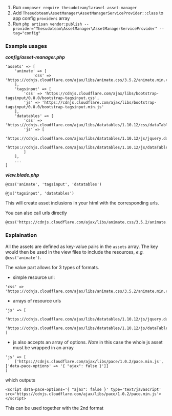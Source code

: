 1. Run `composer require thesudoteam/laravel-asset-manager`
2. Add `Thesudoteam\AssetManager\AssetManagerServiceProvider::class` to app config `providers` array
3. Run `php artisan vendor:publish --provider="Thesudoteam\AssetManager\AssetManagerServiceProvider" --tag="config"`

### Example usages
___config/asset-manager.php___
```
'assets' => [
    'animate' => [
            'css' => 'https://cdnjs.cloudflare.com/ajax/libs/animate.css/3.5.2/animate.min.css'
    ],
    'tagsinput' => [
        'css' => 'https://cdnjs.cloudflare.com/ajax/libs/bootstrap-tagsinput/0.8.0/bootstrap-tagsinput.css',
        'js' => 'https://cdnjs.cloudflare.com/ajax/libs/bootstrap-tagsinput/0.8.0/bootstrap-tagsinput.min.js'
    ],
    'datatables' => [
        'css' => 'https://cdnjs.cloudflare.com/ajax/libs/datatables/1.10.12/css/dataTables.bootstrap.min.css',
        'js' => [
            'https://cdnjs.cloudflare.com/ajax/libs/datatables/1.10.12/js/jquery.dataTables.min.js',
            'https://cdnjs.cloudflare.com/ajax/libs/datatables/1.10.12/js/dataTables.bootstrap.min.js'
        ]
    ],
    ...
]
```

___view.blade.php___
```
@css('animate', 'tagsinput', 'datatables')

@js('tagsinput', 'datatables')
```
This will create asset inclusions in your html with the corresponding urls.

You can also call urls directly
```
@css('https://cdnjs.cloudflare.com/ajax/libs/animate.css/3.5.2/animate.min.css')
```

### Explaination
All the assets are defined as key-value pairs in the `assets` array. The key would then be used in the view files to include the resources, _e.g._ `@css('animate')`.

The value part allows for 3 types of formats.

- simple resource url:
```
'css' => 'https://cdnjs.cloudflare.com/ajax/libs/animate.css/3.5.2/animate.min.css'
```

- arrays of resource urls
```
'js' => [
    'https://cdnjs.cloudflare.com/ajax/libs/datatables/1.10.12/js/jquery.dataTables.min.js',
    'https://cdnjs.cloudflare.com/ajax/libs/datatables/1.10.12/js/dataTables.bootstrap.min.js'
]
```

- js also accepts an array of options. _Note_ in this case the whole js asset must be wrapped in an array
```
'js' => [
    ['https://cdnjs.cloudflare.com/ajax/libs/pace/1.0.2/pace.min.js', ['data-pace-options' => '{ "ajax": false }']]
]
```
which outputs
```
<script data-pace-options='{ "ajax": false }' type='text/javascript' src='https://cdnjs.cloudflare.com/ajax/libs/pace/1.0.2/pace.min.js'></script>
```

This can be used together with the 2nd format